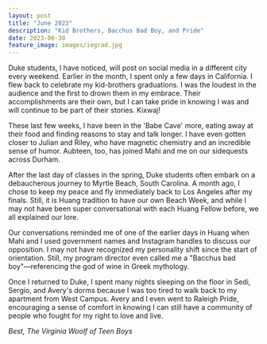```yaml
---
layout: post
title: "June 2023"
description: "Kid Brothers, Bacchus Bad Boy, and Pride"
date: 2023-06-30
feature_image: images/iegrad.jpg
---
```


Duke students, I have noticed, will post on social media in a different city every weekend. Earlier in the month, I spent only a few days in California. I flew back to celebrate my kid-brothers graduations. I was the loudest in the audience and the first to drown them in my embrace. Their accomplishments are their own, but I can take pride in knowing I was and will continue to be part of their stories. Kixwaj!

<!--more-->

These last few weeks, I have been in the 'Babe Cave' more, eating away at their food and finding reasons to stay and talk longer. I have even gotten closer to Julian and Riley, who have magnetic chemistry and an incredible sense of humor. Aubteen, too, has joined Mahi and me on our sidequests across Durham.

After the last day of classes in the spring, Duke students often embark on a debaucherous journey to Myrtle Beach, South Carolina. A month ago, I chose to keep my peace and fly immediately back to Los Angeles after my finals. Still, it is Huang tradition to have our own Beach Week, and while I may not have been super conversational with each Huang Fellow before, we all explained our lore. 

Our conversations reminded me of one of the earlier days in Huang when Mahi and I used government names and Instagram handles to discuss our opposition. I may not have recognized my personality shift since the start of orientation. Still, my program director even called me a "Bacchus bad boy"—referencing the god of wine in Greek mythology. 

Once I returned to Duke, I spent many nights sleeping on the floor in Sedi, Sergio, and Avery's dorms because I was too tired to walk back to my apartment from West Campus. Avery and I even went to Raleigh Pride, encouraging a sense of comfort in knowing I can still have a community of people who fought for my right to love and live. 

*Best,*
*The Virginia Woolf of Teen Boys*


